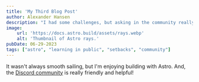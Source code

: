 ```yaml
---
title: 'My Third Blog Post'
author: Alexander Hansen
description: "I had some challenges, but asking in the community really helped!"
image: 
    url: 'https://docs.astro.build/assets/rays.webp'
    alt: 'Thumbnail of Astro rays.'
pubDate: 06-29-2023
tags: ["astro", "learning in public", "setbacks", "community"]
---
```

It wasn't always smooth sailing, but I'm enjoying building with Astro. And, the [Discord community](https://astro.build/chat) is really friendly and helpful!